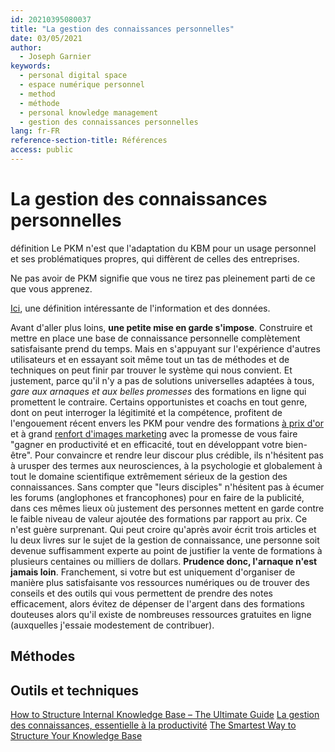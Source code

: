 ```yaml
---
id: 20210395080037
title: "La gestion des connaissances personnelles"
date: 03/05/2021
author:
  - Joseph Garnier
keywords:
  - personal digital space
  - espace numérique personnel
  - method
  - méthode
  - personal knowledge management
  - gestion des connaissances personnelles
lang: fr-FR
reference-section-title: Références
access: public
---
```


# La gestion des connaissances personnelles

définition
Le PKM n'est que l'adaptation du KBM pour un usage personnel et ses problématiques propres, qui diffèrent de celles des entreprises.

Ne pas avoir de PKM signifie que vous ne tirez pas pleinement parti de ce que vous apprenez.


[Ici](https://www.wikidata.org/wiki/Help:About_data), une définition intéressante de l'information et des données.


Avant d'aller plus loins, **une petite mise en garde s'impose**. Construire et mettre en place une base de connaissance personnelle complètement satisfaisante prend du temps. Mais en s'appuyant sur l'expérience d'autres utilisateurs et en essayant soit même tout un tas de méthodes et de techniques on peut finir par trouver le système qui nous convient. Et justement, parce qu'il n'y a pas de solutions universelles adaptées à tous, *gare aux arnaques et aux belles promesses* des formations en ligne qui promettent le contraire. Certains opportunistes et coachs en tout genre, dont on peut interroger la légitimité et la compétence, profitent de l'engouement récent envers les PKM pour vendre des formations [à prix d'or](https://www.buildingasecondbrain.com/) et à grand [renfort d'images marketing](https://maggieappleton.com/basb) avec la promesse de vous faire "gagner en productivité et en efficacité, tout en développant votre bien-être". Pour convaincre et rendre leur discour plus crédible, ils n'hésitent pas à urusper des termes aux neurosciences, à la psychologie et globalement à tout le domaine scientifique extrêmement sérieux de la gestion des connaissances. Sans compter que "leurs disciples" n'hésitent pas à écumer les forums (anglophones et francophones) pour en faire de la publicité, dans ces mêmes lieux où justement des personnes mettent en garde contre le faible niveau de valeur ajoutée des formations par rapport au prix. Ce n'est guère surprenant. Qui peut croire qu'après avoir écrit trois articles et lu deux livres sur le sujet de la gestion de connaissance, une personne soit devenue suffisamment experte au point de justifier la vente de formations à plusieurs centaines ou milliers de dollars. **Prudence donc, l'arnaque n'est jamais loin**. Franchement, si votre but est uniquement d'organiser de manière plus satisfaisante vos ressources numériques ou de trouver des conseils et des outils qui vous permettent de prendre des notes efficacement, alors évitez de dépenser de l'argent dans des formations douteuses alors qu'il existe de nombreuses ressources gratuites en ligne (auxquelles j'essaie modestement de contribuer).

## Méthodes

## Outils et techniques

[How to Structure Internal Knowledge Base – The Ultimate Guide](https://medium.com/@axtonliu/how-to-build-an-efficient-personal-knowledge-management-system-355332ae5991)
[La gestion des connaissances, essentielle à la productivité](https://slack.com/intl/fr-fr/blog/productivity/knowledge-management-secret-sauce-of-productivity)
[The Smartest Way to Structure Your Knowledge Base](https://www.wixanswers.com/post/knowledge-base-structure)
